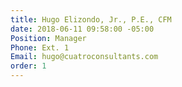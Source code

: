 ```yaml
---
title: Hugo Elizondo, Jr., P.E., CFM
date: 2018-06-11 09:58:00 -05:00
Position: Manager
Phone: Ext. 1
Email: hugo@cuatroconsultants.com
order: 1
---
```


